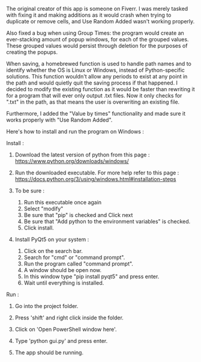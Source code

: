 The original creator of this app is someone on Fiverr. I was merely tasked with fixing it and making additions as it would crash when trying to duplicate or remove cells, and Use Random Added wasn't working properly.

Also fixed a bug when using Group Times: the program would create an ever-stacking amount of popup windows, for each of the grouped values. These grouped values would persist through deletion for the purposes of creating the popups.

When saving, a homebrewed function is used to handle path names and to identify whether the OS is Linux or Windows, instead of Python-specific solutions. This function wouldn't allow any periods to exist at any point in the path and would quietly quit the saving process if that happened. I decided to modify the existing function as it would be faster than rewriting it for a program that will ever only output .txt files. Now it only checks for ".txt" in the path, as that means the user is overwriting an existing file.

Furthermore, I added the "Value by times" functionality and made sure it works properly with "Use Random Added".

Here's how to install and run the program on Windows :

Install :

1. Download the latest version of python from this page : https://www.python.org/downloads/windows/

2. Run the downloaded executable. For more help refer to this page : https://docs.python.org/3/using/windows.html#installation-steps

3. To be sure :
    1. Run this executable once again
    2. Select "modify"
    3. Be sure that "pip" is checked and Click next
    4. Be sure that "Add python to the environment variables" is checked.
    5. Click install.

3. Install PyQt5 on your system :
    1. Click on the search bar.
    2. Search for "cmd" or "command prompt".
    3. Run the program called "command prompt".
    4. A window should be open now.
    5. In this window type "pip install pyqt5" and press enter.
    6. Wait until everything is installed.

Run :

1. Go into the project folder.

2. Press 'shift' and right click inside the folder.

3. Click on 'Open PowerShell window here'.

4. Type 'python gui.py' and press enter.

5. The app should be running.
